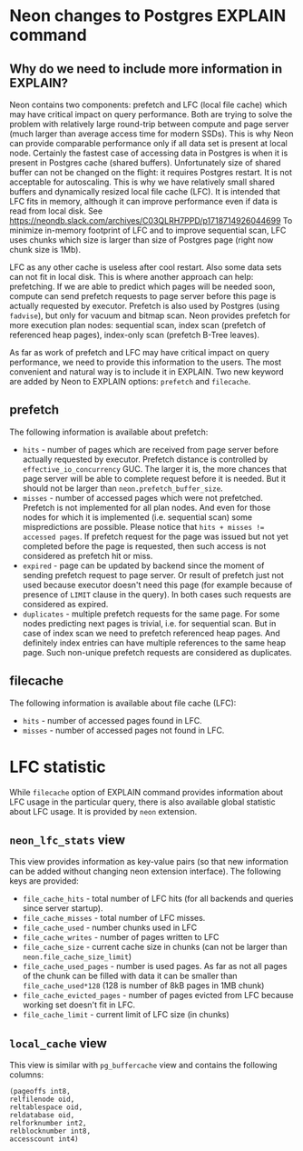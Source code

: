 # Neon changes to Postgres EXPLAIN command

## Why do we need to include more information in EXPLAIN?

Neon contains two components: prefetch and LFC (local file cache) which may have critical impact on query performance.
Both are trying to solve the problem with relatively large round-trip between compute and page server (much larger than average access time for modern SSDs).
This is why Neon can provide comparable performance only if all data set is present at local node.
Certainly the fastest case of accessing data in Postgres is when it is present in Postgres cache (shared buffers).
Unfortunately size of shared buffer can not be changed on the flight: it requires Postgres restart. It is not acceptable for autoscaling.
This is why we have relatively small shared buffers and dynamically resized local file cache (LFC).
It is intended that LFC fits in memory, although it can improve performance even if data is read from local disk.
See https://neondb.slack.com/archives/C03QLRH7PPD/p1718714926044699
To minimize in-memory footprint of LFC and to improve sequential scan, LFC uses chunks which size is larger than size of Postgres page (right now chunk size is 1Mb).


LFC as any other cache is useless after cool restart. Also some data sets can not fit in local disk.
This is where another approach can help: prefetching. If we are able to predict which pages will be needed soon,
compute can send prefetch requests to page server before this page is actually requested by executor.
Prefetch is also used by Postgres (using `fadvise`), but only for vacuum and bitmap scan. Neon provides prefetch for more execution plan nodes:
sequential scan, index scan (prefetch of referenced heap pages), index-only scan (prefetch B-Tree leaves).

As far as work of prefetch and LFC may have critical impact on query performance, we need to provide this information to the users.
The most convenient and natural way is to include it in EXPLAIN. Two new keyword are added by Neon to EXPLAIN options: `prefetch` and `filecache`.

## prefetch

The following information is available about prefetch:
* `hits` - number of pages which are received from page server before actually requested by executor. Prefetch distance is controlled by `effective_io_concurrency` GUC. The larger it is, the more chances that page server will be able to complete request before it is needed. But it should not be larger than `neon.prefetch_buffer_size`.
* `misses` - number of accessed pages which were not prefetched. Prefetch is not implemented for all plan nodes. And even for those nodes for which it is implemented (i.e. sequential scan) some mispredictions are possible. Please notice that `hits + misses != accessed pages`. If prefetch request for the page was issued but not yet completed before the page is requested, then such access is not considered as prefetch hit or miss.
* `expired` - page can be updated by backend since the moment of sending prefetch request to page server. Or result of prefetch just not used because executor doesn't need this page (for example because of presence of `LIMIT` clause in the query).  In both cases such requests are considered as expired.
* `duplicates` - multiple prefetch requests for the same page. For some nodes predicting next pages is trivial, i.e. for sequential scan. But in case of index scan we need to prefetch referenced heap pages. And definitely index entries can have multiple references to the same heap page. Such non-unique prefetch requests are considered as duplicates.


## filecache

The following information is available about file cache (LFC):
* `hits` - number of accessed pages found in LFC.
* `misses` - number of accessed pages not found in LFC.

# LFC statistic

While `filecache` option of EXPLAIN command provides information about LFC usage in the particular query, there is also available global statistic about LFC usage.
It is provided by `neon` extension.

## `neon_lfc_stats` view

This view provides information as key-value pairs (so that new information can be added without changing neon extension interface).
The following keys are provided:
* `file_cache_hits` - total number of LFC hits (for all backends and queries since server startup).
* `file_cache_misses` - total number of LFC misses.
* `file_cache_used` - number chunks used in LFC
* `file_cache_writes` - number of pages written to LFC
* `file_cache_size` - current cache size in chunks (can not be larger than `neon.file_cache_size_limit`)
* `file_cache_used_pages` - number is used pages. As far as not all pages of the chunk can be filled with data it can be smaller than `file_cache_used*128` (128 is number of 8kB pages in 1MB chunk)
* `file_cache_evicted_pages` - number of pages evicted from LFC because working set doesn't fit in LFC.
* `file_cache_limit` - current limit of LFC size (in chunks)

## `local_cache` view
This view is similar with `pg_buffercache` view and contains the following columns:
```
(pageoffs int8,
relfilenode oid,
reltablespace oid,
reldatabase oid,
relforknumber int2,
relblocknumber int8,
accesscount int4)
```




